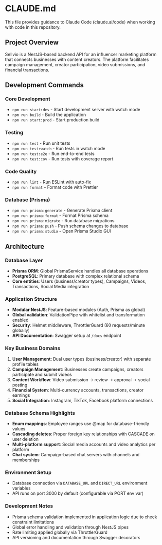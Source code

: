 # CLAUDE.md

This file provides guidance to Claude Code (claude.ai/code) when working with code in this repository.

## Project Overview

Sellvio is a NestJS-based backend API for an influencer marketing platform that connects businesses with content creators. The platform facilitates campaign management, creator participation, video submissions, and financial transactions.

## Development Commands

### Core Development
- `npm run start:dev` - Start development server with watch mode
- `npm run build` - Build the application
- `npm run start:prod` - Start production build

### Testing
- `npm run test` - Run unit tests
- `npm run test:watch` - Run tests in watch mode
- `npm run test:e2e` - Run end-to-end tests
- `npm run test:cov` - Run tests with coverage report

### Code Quality
- `npm run lint` - Run ESLint with auto-fix
- `npm run format` - Format code with Prettier

### Database (Prisma)
- `npm run prisma:generate` - Generate Prisma client
- `npm run prisma:format` - Format Prisma schema
- `npm run prisma:migrate` - Run database migrations
- `npm run prisma:push` - Push schema changes to database
- `npm run prisma:studio` - Open Prisma Studio GUI

## Architecture

### Database Layer
- **Prisma ORM**: Global PrismaService handles all database operations
- **PostgreSQL**: Primary database with complex relational schema
- **Core entities**: Users (business/creator types), Campaigns, Videos, Transactions, Social Media integration

### Application Structure
- **Modular NestJS**: Feature-based modules (Auth, Prisma as global)
- **Global validation**: ValidationPipe with whitelist and transformation enabled
- **Security**: Helmet middleware, ThrottlerGuard (60 requests/minute globally)
- **API Documentation**: Swagger setup at `/docs` endpoint

### Key Business Domains
1. **User Management**: Dual user types (business/creator) with separate profile tables
2. **Campaign Management**: Businesses create campaigns, creators participate and submit videos
3. **Content Workflow**: Video submission → review → approval → social posting
4. **Financial System**: Multi-currency accounts, transactions, creator earnings
5. **Social Integration**: Instagram, TikTok, Facebook platform connections

### Database Schema Highlights
- **Enum mappings**: Employee ranges use @map for database-friendly values
- **Cascading deletes**: Proper foreign key relationships with CASCADE on user deletion
- **Multi-platform support**: Social media accounts and video analytics per platform
- **Chat system**: Campaign-based chat servers with channels and memberships

### Environment Setup
- Database connection via `DATABASE_URL` and `DIRECT_URL` environment variables
- API runs on port 3000 by default (configurable via PORT env var)

### Development Notes
- Prisma schema validation implemented in application logic due to check constraint limitations
- Global error handling and validation through NestJS pipes
- Rate limiting applied globally via ThrottlerGuard
- API versioning and documentation through Swagger decorators